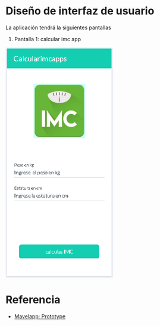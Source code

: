 # Diseño de interfaz de usuario

La aplicación tendrá la siguientes pantallas

1. Pantalla 1: calcular imc app

![screen1](images/imc.png)

# Referencia
- [Mavelapp: Prototype](https://marvelapp.com/prototype/1169ej37)
  

  

